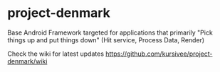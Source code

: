 # project-denmark
Base Android Framework targeted for applications that primarily "Pick things up and put things down" (Hit service, Process Data, Render)

Check the wiki for latest updates https://github.com/kursivee/project-denmark/wiki
